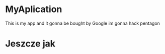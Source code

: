 # MyAplication
This is my app and it gonna be bought by Google
im gonna hack pentagon
# Jeszcze jak
